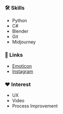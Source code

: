 

### 🛠 Skills
* Python
* C#
* Blender
* Git
* Midjourney

### 🚀 Links
* [Emoticon](https://ogqmarket.naver.com/creators/aoiu)
* [Instagram](https://instagram.com/loroloro.art)
  
### ❤️ Interest
* UX
* Video
* Process Improvement

<!--
**aoiupen/aoiupen** is a  _special_ ✨ repository because its `README.md` (this file) appears on your GitHub profile.
👋✨
Here are some ideas to get you started:

- 🔭 I’m currently working on ...
- 🌱 I’m currently learning ...
- 👯 I’m looking to collaborate on ...
- 🤔 I’m looking for help with ...
- 💬 Ask me about ...
- 📫 How to reach me: ...
- 😄 Pronouns: ...
- ⚡ Fun fact: ...
-->

